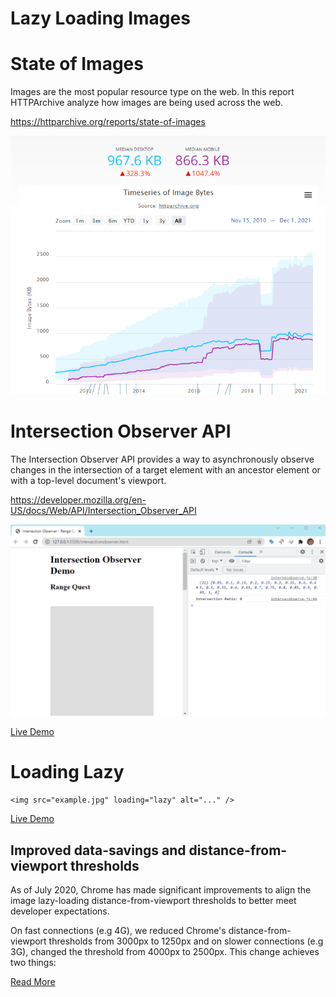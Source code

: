 # Lazy Loading Images

# State of Images

Images are the most popular resource type on the web. In this report HTTPArchive analyze how images are being used across the web.

https://httparchive.org/reports/state-of-images

![Image Bytes](image-bytes.png)


# Intersection Observer API

The Intersection Observer API provides a way to asynchronously observe changes in the intersection of a target element with an ancestor element or with a top-level document's viewport.

https://developer.mozilla.org/en-US/docs/Web/API/Intersection_Observer_API

![Intersection Observer](intersection-api.gif)

[Live Demo](https://praveendias1180.github.io/lazy-loading/intersectionobserver.html)

# Loading Lazy

```
<img src="example.jpg" loading="lazy" alt="..." />
```
[Live Demo](https://praveendias1180.github.io/lazy-loading/index-loading-lazy.html)

## Improved data-savings and distance-from-viewport thresholds

As of July 2020, Chrome has made significant improvements to align the image lazy-loading distance-from-viewport thresholds to better meet developer expectations.

On fast connections (e.g 4G), we reduced Chrome's distance-from-viewport thresholds from 3000px to 1250px and on slower connections (e.g 3G), changed the threshold from 4000px to 2500px. This change achieves two things:

[Read More](https://web.dev/browser-level-image-lazy-loading/)